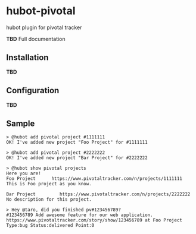# hubot-pivotal
hubot plugin for pivotal tracker

**TBD** Full documentation 

## Installation

**TBD**

## Configuration

**TBD**

## Sample
```
> @hubot add pivotal project #1111111
OK! I've added new project "Foo Project" for #1111111

> @hubot add pivotal project #2222222
OK! I've added new project "Bar Project" for #2222222

> @hubot show pivotal projects
Here you are!
Foo Project      https://www.pivotaltracker.com/n/projects/1111111
This is Foo project as you know.

Bar Project         https://www.pivotaltracker.com/n/projects/2222222
No description for this project.

> Hey @taro, did you finished pv#123456789?
#123456789 Add awesome feature for our web application.
https://www.pivotaltracker.com/story/show/123456789 at Foo Project
Type:bug Status:delivered Point:0
```
